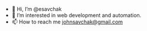 - 👋 Hi, I’m @esavchak
- 👀 I’m interested in web development and automation.
- 📫 How to reach me johnsavchak@gmail.com

<!---
esavchak/esavchak is a ✨ special ✨ repository because its `README.md` (this file) appears on your GitHub profile.
You can click the Preview link to take a look at your changes.
--->
